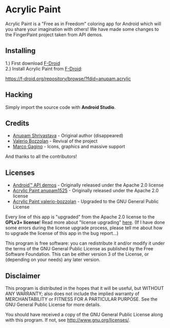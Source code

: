 # Acrylic Paint
Acrylic Paint is a "Free as in Freedom" coloring app for Android which will you share your imagination with others!
We have made some changes to the FingerPaint project taken from API demos.

## Installing
1.) First download [F-Droid](http://f-droid.org) <br/>
2.) Install Acrylic Paint from [F-Droid](http://f-droid.org):

https://f-droid.org/repository/browse/?fdid=anupam.acrylic

## Hacking
Simply import the source code with **Android Studio**.

## Credits
* [Anupam Shrivastava](https://github.com/anupam1525) - Original author (disappeared)
* [Valerio Bozzolan](https://github.com/valerio-bozzolan) - Revival of the project
* [Marco Gagino](https://github.com/marcogagino-22) - Icons, graphics and massive support

And thanks to all the contributors!

## Licenses
* [Android™ API demos](http://developer.android.com/samples/index.html) - Originally released under the Apache 2.0 license
* [Acrylic Paint anupam1525](https://github.com/anupam1525/AcrylicPaint) - Originally released under the Apache 2.0 license
* [Acrylic Paint valerio-bozzolan](https://github.com/valerio-bozzolan/AcrylicPaint) - Upgraded to the GNU General Public License

Every line of this app is "upgraded" from the Apache 2.0 license to the **GPLv3+ license**! Read more about "license upgrading" [here](https://www.gnu.org/licenses/quick-guide-gplv3.html#new-compatible-licenses). (If I have done some errors during the license upgrade process, please tell me about how to upgrade the license of this app in the bug report...)

This program is free software: you can redistribute it and/or modify
it under the terms of the GNU General Public License as published by
the Free Software Foundation. This can be either version 3 of the License, or
(depending on your needs) any later version.

## Disclaimer
This program is distributed in the hopes that it will be useful,
but WITHOUT ANY WARRANTY; also does not include the implied warranty of
MERCHANTABILITY or FITNESS FOR A PARTICULAR PURPOSE.  See the
GNU General Public License for more details.

You should have received a copy of the GNU General Public License
along with this program.  If not, see <http://www.gnu.org/licenses/>.
